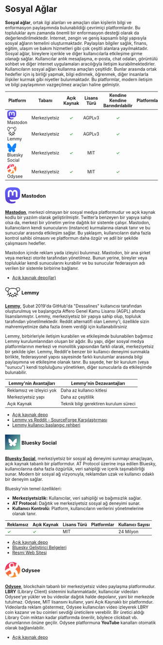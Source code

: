 <!-- NOTLAR
 - Tablo eklemeyi unutmayın
 - Uygun görseller eklemeyi unutmayın.
 - İçerik kuralları ve ekleme yapmak sayfalarını ziyaret edebilirsiniz -->

# Sosyal Ağlar

**Sosyal ağlar**, ortak ilgi alanları ve amaçları olan kişilerin bilgi ve enformasyon paylaşımında bulunabildiği çevrimiçi platformlardır. Bu topluluklar aynı zamanda önemli bir enformasyon desteği olarak da değerlendirilmektedir.
İnternet, zengin ve geniş kapsamlı bilgi yapısıyla sosyal ağların temelini oluşturmaktadır. Paylaşılan bilgiler sağlık, finans, eğitim, ulaşım ve bakım hizmetleri gibi çok çeşitli alanlara yayılmaktadır.
Sosyal ağlar, bireylere içerikle ve diğer kullanıcılarla etkileşime girme olanağı sağlar. Kullanıcılar anlık mesajlaşma, e-posta, chat odaları, görüntülü sohbet ve diğer internet uygulamaları aracılığıyla iletişim kurabilmektedirler.
Kullanıcıların sosyal ağları kullanma amaçları çeşitlidir. Bunlar arasında ortak hedefler için iş birliği yapmak, bilgi edinmek, öğrenmek, diğer insanlarla ilişkiler kurmak gibi niyetler bulunmaktadır.
Bu platformlar, modern iletişim ve bilgi paylaşımının vazgeçilmez araçları haline gelmiştir.

| Platform | Tabanı | Açık Kaynak | Lisans Türü | Kendine Kendine Barındırılabilir | Platformlar |
| --- | :---: | :---: | :---: | :---: | :---: |
| <img src="docs/images/mastodon-icon.svg" alt="Mastodon" style="width: 30px; height: 30px; vertical-align: middle; display: inline-block;"> <span style="vertical-align: middle; display: inline-block;"> Mastodon </span> | Merkeziyetsiz | <span style="color: green;">✓</span> | AGPLv3 | <span style="color: green;">✓</span> | <i class="fa-solid fa-globe"></i> <i class="fa-brands fa-android"></i> <i class="fa-brands fa-app-store-ios"></i> |
| <img src="docs/images/lemmy_icon.png" alt="Lemmy" style="width: 30px; height: 30px; vertical-align: middle; display: inline-block;"> <span style="vertical-align: middle; display: inline-block;"> Lemmy </span> | Merkeziyetsiz | <span style="color: green;">✓</span> | AGPLv3 | <span style="color: green;">✓</span> | <i class="fa-solid fa-globe"></i> <i class="fa-brands fa-android"></i> <i class="fa-brands fa-app-store-ios"></i> |
| <img src="docs/images/bluesky.png" alt="Lemmy" style="width: 30px; height: 30px; vertical-align: middle; display: inline-block;"> <span style="vertical-align: middle; display: inline-block;"> Bluesky Social </span> | Merkeziyetsiz | <span style="color: green;">✓</span> | MIT | <span style="color: green;">✓</span> | <i class="fa-solid fa-globe"></i> <i class="fa-brands fa-android"></i> <i class="fa-brands fa-app-store-ios"></i> |
| <img src="docs/images/odyseelogo.png" alt="Odysee" style="width: 30px; height: 30px; vertical-align: middle; display: inline-block;"> <span style="vertical-align: middle; display: inline-block;"> Odysee | Merkeziyetsiz | <span style="color: green;">✓</span> | MIT | <span style="color: green;">✓</span> | <i class="fa-solid fa-globe"></i> <i class="fa-brands fa-android"></i> <i class="fa-brands fa-app-store-ios"></i> |

### <span style="display: inline-block; vertical-align: middle;"><img src="docs/images/mastodon-icon.svg" alt="Mastodon" style="width: 50px; height: auto;"> </span> <span style="display: inline-block; vertical-align: middle;"> Mastodon

[**Mastodon**](https://joinmastodon.org/), merkezi olmayan bir sosyal medya platformudur ve açık kaynak kodlu bir yazılım olarak geliştirilmiştir. Twitter’a benzeyen bir yapıya sahip olsa da, merkezi bir yönetim yerine dağıtık bir sistemle çalışır. Mastodon, kullanıcıların kendi sunucularını (instance) kurmalarına olanak tanır ve bu sunucular arasında etkileşim sağlar. Bu yaklaşım, kullanıcıların daha fazla kontrol sahibi olmasını ve platformun daha özgür ve adil bir şekilde çalışmasını hedefler.

Mastodon içinde reklam yada izleyici bulunmaz. Mastodon, bir ana şirket veya merkezi otorite tarafından yönetilmez. Bunun yerine, bireyler veya topluluklar kendi sunucularını kurabilir ve bu sunucular federasyon adı verilen bir sistemle birbirine bağlanır.

- [Açık kaynak depo(lar)](https://github.com/mastodon)

### <span style="display: inline-block; vertical-align: middle;"><img src="docs/images/lemmy_icon.png" alt="Lemmy" style="width: 50px; height: auto;"> </span> <span style="display: inline-block; vertical-align: middle;"> Lemmy

[**Lemmy**](https://join-lemmy.org/), Şubat 2019'da GitHub'da "Dessalines" kullanıcısı tarafından oluşturulmuş ve başlangıçta Affero Genel Kamu Lisansı (AGPL) altında lisanslanmıştır. Lemmy, merkeziyetsiz bir yapıya sahip olup, topluluk tarafından yönetilmektedir. Reddit alternatifi olan Lemmy'i, özellikle sizin mahremiyetinize daha fazla önem verdiği için kullanabilirsiniz

Lemmy, birbirleriyle iletişim kurabilen ve etkileşimde bulunabilen bağımsız Lemmy kurulumlarından oluşan bir ağdır. Bu yapı, diğer sosyal medya platformlarının merkezi ve monolitik yapısından farklı olarak, merkeziyetsiz bir şekilde işler. Lemmy, Reddit'e benzer bir kullanıcı deneyimi sunmakla birlikte, federasyonel yapısı sayesinde farklı kurulumlar arasında bilgi paylaşımına ve etkileşime olanak tanır. Bu sayede, her bir kurulum (veya "sunucu") kendi topluluğunu yönetirken, diğer sunucularla da etkileşimde bulunabilir.

| **Lemmy'nin Avantajları** | **Lemmy'nin Dezavantajları** |
| --- | --- |
| Reklamsız ve izleyici yok | Daha az kullanıcı kitlesi |
| Merkeziyetsiz yapı | Daha az çeşitlilik |
| Açık Kaynak | Teknik bilgi gerektiren kurulum süreci |

- [Açık kaynak depo](https://github.com/LemmyNet/lemmy)
- [Lemmy vs Reddit - SourceForge Karşılaştırması](https://sourceforge.net/software/compare/Lemmy-vs-Reddit/)
- [Lemmy kullanıcı başlangıç rehberi](https://join-lemmy.org/docs/users/01-getting-started.html)

### <span style="display: inline-block; vertical-align: middle;"><img src="https://github.com/bluesky-social/social-app/blob/main/assets/app-icons/android_icon_core_aurora.png?raw=true" alt="Bluesky" style="width: 50px; height: auto;"> </span> <span style="display: inline-block; vertical-align: middle;"> Bluesky Social

[**Bluesky Social**](https://bsky.app/), merkeziyetsiz bir sosyal ağ deneyimi sunmayı amaçlayan, açık kaynak tabanlı bir platformdur. AT Protocol üzerine inşa edilen Bluesky, kullanıcılarına daha fazla özgürlük, veri sahipliği ve içerik taşınabilirliği sunar. Modern bir sosyal ağ vizyonuyla, reklamdan uzak ve kullanıcı odaklı bir deneyim sağlar.

Bluesky'nin temel özellikleri:

- **Merkeziyetsizlik:** Kullanıcılar, veri sahipliği ve bağımsızlık sağlar.
- **AT Protocol:** Dağıtık ve merkeziyetsiz sosyal ağ deneyimi sunar.
- **Kullanıcı Kontrolü:** Platform, kullanıcıların verilerini yönetmelerine olanak tanır.

| Reklamsız | Açık Kaynak | Lisans Türü | Platformlar | Kullanıcı Sayısı |
| --- | --- | --- | --- | --- |
| <span style="color: green;">✓</span> | <span style="color: green;">✓</span> | MIT | <i class="fa-solid fa-globe"></i> <i class="fa-brands fa-android"></i> <i class="fa-brands fa-app-store-ios"></i> | 24 Milyon |

- [Açık kaynak depo](https://github.com/bluesky-social/social-app)
- [Bluesky Geliştirici Belgeleri](https://atproto.com/)
- [Resmi Web Sitesi](https://bsky.app/)

### <span style="display: inline-block; vertical-align: middle;"><img src="docs/images/odyseelogo.png" alt="Odysee" style="width: 50px; height: auto;"> </span> <span style="display: inline-block; vertical-align: middle;"> Odysee

[**Odysee**](https://odysee.com/), blockchain tabanlı bir merkeziyetsiz video paylaşma platformudur. **LBRY** (Library Client) sistemini kullanmaktadır, kullanıcılar videoları Odysee'ye yükler ve bu videolar dağıtık halde depolanır, yani bir merkezde tutulmaz. Odysee, MIT lisansını kullanır, yani Açık Kaynaklı bir platformdur. Videolarda reklam göstermez, Odysee kullanıcıları video izleyerek LBRY coin kazanır ve bu coinleri sevdiği üreticilere verebilir. Bir üretici aldığı Library Coin miktarı kadar platformda önerilir, böylece clickbait vb. durumlarının önüne geçilir. Odysee platformuna **YouTube** kanalları otomatik olarak bağlanılabilir.

- [Açık kaynak depo](https://github.com/OdyseeTeam/odysee-frontend)


